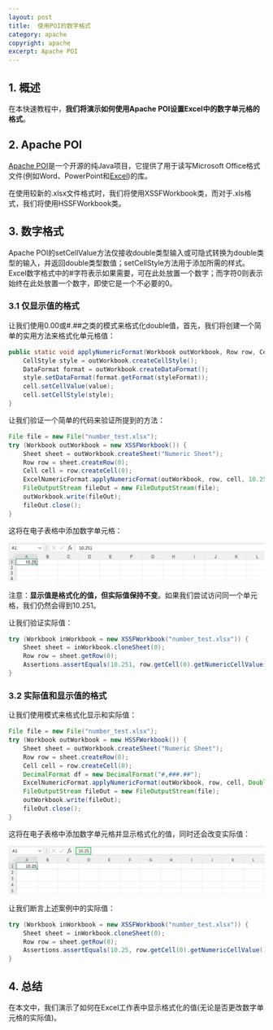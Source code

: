 ```yaml
---
layout: post
title:  使用POI的数字格式
category: apache
copyright: apache
excerpt: Apache POI
---
```


## 1. 概述

在本快速教程中，**我们将演示如何使用Apache POI设置Excel中的数字单元格的格式**。

## 2. Apache POI

[Apache POI](https://poi.apache.org/)是一个开源的纯Java项目，它提供了用于读写Microsoft Office格式文件(例如Word、PowerPoint和[Excel](https://www.baeldung.com/java-microsoft-excel))的库。

在使用较新的.xlsx文件格式时，我们将使用XSSFWorkbook类，而对于.xls格式，我们将使用HSSFWorkbook类。

## 3. 数字格式

Apache POI的setCellValue方法仅接收double类型输入或可隐式转换为double类型的输入，并返回double类型数值；setCellStyle方法用于添加所需的样式。Excel数字格式中的#字符表示如果需要，可在此处放置一个数字；而字符0则表示始终在此处放置一个数字，即使它是一个不必要的0。

### 3.1 仅显示值的格式

让我们使用0.00或#.##之类的模式来格式化double值，首先，我们将创建一个简单的实用方法来格式化单元格值：

```java
public static void applyNumericFormat(Workbook outWorkbook, Row row, Cell cell, Double value, String styleFormat) {
    CellStyle style = outWorkbook.createCellStyle();
    DataFormat format = outWorkbook.createDataFormat();
    style.setDataFormat(format.getFormat(styleFormat));
    cell.setCellValue(value);
    cell.setCellStyle(style);
}
```

让我们验证一个简单的代码来验证所提到的方法：

```java
File file = new File("number_test.xlsx");
try (Workbook outWorkbook = new XSSFWorkbook()) {
    Sheet sheet = outWorkbook.createSheet("Numeric Sheet");
    Row row = sheet.createRow(0);
    Cell cell = row.createCell(0);
    ExcelNumericFormat.applyNumericFormat(outWorkbook, row, cell, 10.251, "0.00");
    FileOutputStream fileOut = new FileOutputStream(file);
    outWorkbook.write(fileOut);
    fileOut.close();
}
```

这将在电子表格中添加数字单元格：

![](/assets/images/2025/apache/apachepoinumericformat01.png)

注意：**显示值是格式化的值，但实际值保持不变**。如果我们尝试访问同一个单元格，我们仍然会得到10.251。

让我们验证实际值：

```java
try (Workbook inWorkbook = new XSSFWorkbook("number_test.xlsx")) {
    Sheet sheet = inWorkbook.cloneSheet(0);
    Row row = sheet.getRow(0);
    Assertions.assertEquals(10.251, row.getCell(0).getNumericCellValue());
}
```

### 3.2 实际值和显示值的格式

让我们使用模式来格式化显示和实际值：

```java
File file = new File("number_test.xlsx");
try (Workbook outWorkbook = new HSSFWorkbook()) {
    Sheet sheet = outWorkbook.createSheet("Numeric Sheet");
    Row row = sheet.createRow(0);
    Cell cell = row.createCell(0);
    DecimalFormat df = new DecimalFormat("#,###.##");
    ExcelNumericFormat.applyNumericFormat(outWorkbook, row, cell, Double.valueOf(df.format(10.251)), "#,###.##");
    FileOutputStream fileOut = new FileOutputStream(file);
    outWorkbook.write(fileOut);
    fileOut.close();
}
```

这将在电子表格中添加数字单元格并显示格式化的值，同时还会改变实际值：

![](/assets/images/2025/apache/apachepoinumericformat02.png)

让我们断言上述案例中的实际值：

```java
try (Workbook inWorkbook = new XSSFWorkbook("number_test.xlsx")) {
    Sheet sheet = inWorkbook.cloneSheet(0);
    Row row = sheet.getRow(0);
    Assertions.assertEquals(10.25, row.getCell(0).getNumericCellValue());
}
```

## 4. 总结

在本文中，我们演示了如何在Excel工作表中显示格式化的值(无论是否更改数字单元格的实际值)。